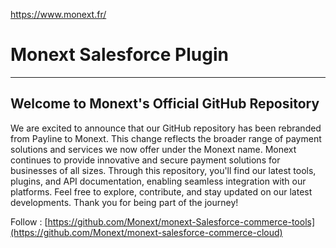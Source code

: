 https://www.monext.fr/

# Monext Salesforce Plugin

----

## Welcome to Monext's Official GitHub Repository

We are excited to announce that our GitHub repository has been rebranded from Payline to Monext. This change reflects the broader range of payment solutions and services we now offer under the Monext name.
Monext continues to provide innovative and secure payment solutions for businesses of all sizes. Through this repository, you'll find our latest tools, plugins, and API documentation, enabling seamless integration with our platforms.
Feel free to explore, contribute, and stay updated on our latest developments. Thank you for being part of the journey!

Follow : [https://github.com/Monext/monext-Salesforce-commerce-tools](https://github.com/Monext/monext-salesforce-commerce-cloud)
